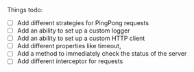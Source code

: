 Things todo: 
- [ ] Add different strategies for PingPong requests
- [ ] Add an ability to set up a custom logger
- [ ] Add an ability to set up a custom HTTP client
- [ ] Add different properties like timeout,
- [ ] Add a method to immediately check the status of the server
- [ ] Add different interceptor for requests